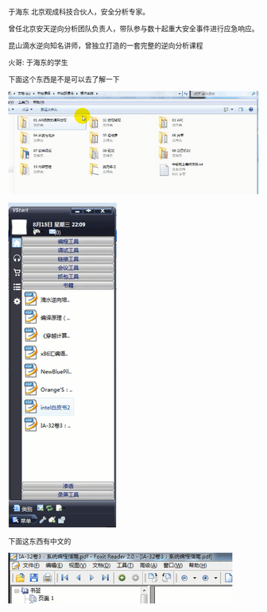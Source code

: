 于海东 北京观成科技合伙人，安全分析专家。

曾任北京安天逆向分析团队负责人，带队参与数十起重大安全事件进行应急响应。

昆山滴水逆向知名讲师，曾独立打造的一套完整的逆向分析课程



火哥: 于海东的学生

下面这个东西是不是可以去了解一下

![image-20230903155755261](./img/image-20230903155755261.png)



![image-20230909211337166](./img/image-20230909211337166.png)

 



下面这东西有中文的

![image-20230912014120927](./img/image-20230912014120927.png)
